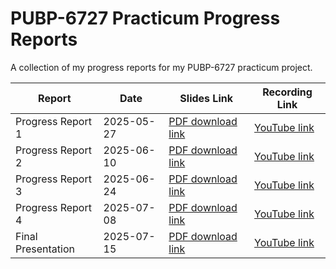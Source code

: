 # PUBP-6727 Practicum Progress Reports

A collection of my progress reports for my PUBP-6727 practicum project.

| Report            | Date         | Slides Link  | Recording Link |
| ----------------- | ------------ | ------------ | ---------------|
| Progress Report 1 | 2025-05-27 | [PDF download link](https://github.com/aj-stein/practicum_reports/blob/v1/pres.pdf) | [YouTube link](https://youtu.be/HwkcmZYdbns) |
| Progress Report 2 | 2025-06-10 | [PDF download link](https://github.com/aj-stein/practicum_reports/blob/v2/pres.pdf) | [YouTube link](https://youtu.be/otvwp-4FlsE) |
| Progress Report 3 | 2025-06-24 | [PDF download link](https://github.com/aj-stein/practicum_reports/blob/v3/pres.pdf) | [YouTube link](https://youtu.be/mIAxX1vemk4) |
| Progress Report 4 | 2025-07-08 | [PDF download link](https://github.com/aj-stein/practicum_reports/blob/v4/pres.pdf) | [YouTube link](https://youtu.be/Qtvtd-744O8) |
| Final Presentation | 2025-07-15 | [PDF download link](https://github.com/aj-stein/practicum_reports/blob/final/pres.pdf) | [YouTube link](https://www.youtube.com/watch?v=sBS0axbNA84) |
